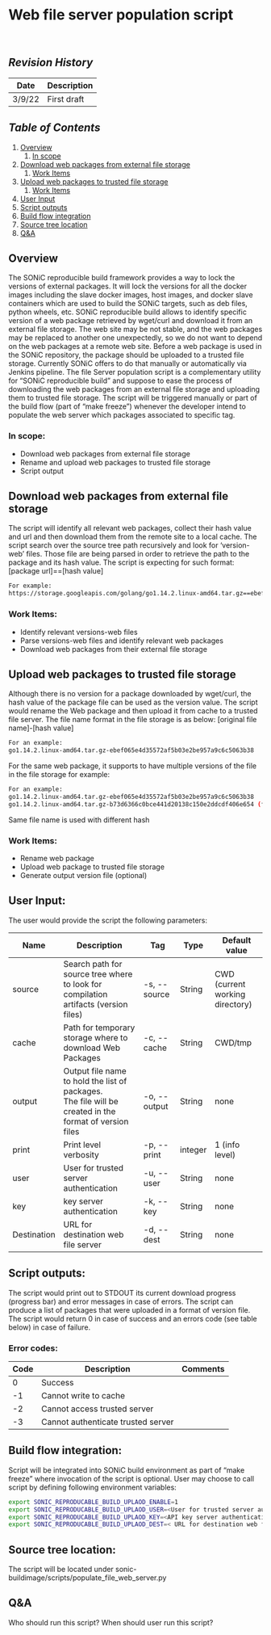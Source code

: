 # Web file server population script
&nbsp;
&nbsp;
## _Revision History_
                    
Date          | Description
----------- | -------------
3/9/22        | First draft


## _Table of Contents_

1. [Overview](#Overview)
    1. [In scope](#subparagraph1)
2. [Download web packages from external file storage](#paragraph1)
    1. [Work Items](#subparagraph1)
3. [Upload web packages to trusted file storage](#paragraph2)
    1. [Work Items](#subparagraph1)
4. [User Input](#paragraph3)
5. [Script outputs](#paragraph4)
6. [Build flow integration](#paragraph5)
7. [Source tree location](#paragraph6)
8. [Q&A](#paragraph7)



## Overview
The SONiC reproducible build framework provides a way to lock the versions of external packages. It will lock the versions for all the docker images including the slave docker images, host images, and docker slave containers which are used to build the SONiC targets, such as deb files, python wheels, etc.
SONiC reproducible build allows to identify specific version of a web package retrieved by wget/curl and download it from an external file storage. 
The web site may be not stable, and the web packages may be replaced to another one unexpectedly, so we do not want to depend on the web packages at a remote web site. 
Before a web package is used in the SONiC repository, the package should be uploaded to a trusted file storage. Currently SONiC offers to do that manually or automatically via Jenkins pipeline.
The file Server population script is a complementary utility for “SONiC reproducible build” and suppose to ease the process of downloading the web packages from an external file storage and uploading them to trusted file storage.
The script will be triggered manually or part of the build flow (part of “make freeze”) whenever the developer intend to populate the web server which packages associated to specific tag. 

### In scope:
- Download web packages from external file storage
- Rename and upload web packages to trusted file storage
- Script output

## Download web packages from external file storage
The script will identify all relevant web packages, collect their hash value and url and then download them from the remote site to a local cache.
The script search over the source tree path recursively and look for ‘version-web’ files.
Those file are being parsed in order to retrieve the path to the package and its hash value. The script is expecting for such format:
[package url]==[hash value]

```sh
For example:
https://storage.googleapis.com/golang/go1.14.2.linux-amd64.tar.gz==ebef065e4d35572af5b03e2be957a9c6c5063b38
```

### Work Items:
- Identify relevant versions-web files
- Parse versions-web files and identify relevant web packages
- Download web packages from their external file storage


## Upload web packages to trusted file storage

Although there is no version for a package downloaded by wget/curl, the hash value of the package file can be used as the version value. 
The script would rename the Web package and then upload it from cache to a trusted file server. The file name format in the file storage is as below:
[original file name]-[hash value]
```sh
For an example: 
go1.14.2.linux-amd64.tar.gz-ebef065e4d35572af5b03e2be957a9c6c5063b38
```
For the same web package, it supports to have multiple versions of the file in the file storage
for example:
```sh
For an example: 
go1.14.2.linux-amd64.tar.gz-ebef065e4d35572af5b03e2be957a9c6c5063b38
go1.14.2.linux-amd64.tar.gz-b73d6366c0bce441d20138c150e2ddcdf406e654 (fake hash value)
```
Same file name is used with different hash 

### Work Items:
- Rename web package
- Upload web package to trusted file storage
- Generate output version file (optional)

## User Input:
The user would provide the script the following parameters:

| Name        	| Description                                                                                                	| Tag          	| Type    	| Default value                      	|
|-------------	|------------------------------------------------------------------------------------------------------------	|--------------	|---------	|------------------------------------	|
| source      	| Search path for source tree where to  look for<br> compilation artifacts (version files)                   	| -s, --source 	| String  	| CWD<br>(current working directory) 	|
| cache       	| Path for temporary storage where to download Web Packages                                                  	| -c, --cache  	| String  	| CWD/tmp                            	|
| output      	| Output file name to hold the list of packages.<br> The file will be created in the format of version files 	| -o, --output 	| String  	| none                               	|
| print       	| Print level verbosity                                                                                      	| -p, --print  	| integer 	| 1 (info level)                     	|
| user        	| User for trusted server authentication                                                                     	| -u, --user   	| String  	| none                               	|
| key         	| key server authentication                                                                                  	| -k, --key    	| String  	| none                               	|
| Destination 	| URL for destination web file server                                                                        	| -d, --dest   	| String  	| none                               	|


## Script outputs:

The script would print out to STDOUT its current download progress (progress bar) and error messages in case of errors.
The script can produce a list of packages that were uploaded in a format of version file.
The script would return 0 in case of success and an errors code (see table below) in case of failure.
### Error codes:

Code         | Description					        | Comments
------------ | -------------------------------------| -------------
 0		     | Success						        |
-1		     | Cannot write to cache                |
-2		     | Cannot access trusted server         |
-3		     | Cannot authenticate trusted server   |


## Build flow integration:
Script will be integrated into SONiC build environment as part of “make freeze” where invocation of the script is optional. User may choose to call script by defining following environment variables:

```sh
export SONIC_REPRODUCABLE_BUILD_UPLAOD_ENABLE=1
export SONIC_REPRODUCABLE_BUILD_UPLAOD_USER=<User for trusted server authentication>
export SONIC_REPRODUCABLE_BUILD_UPLAOD_KEY=<API key server authentication>
export SONIC_REPRODUCABLE_BUILD_UPLAOD_DEST=< URL for destination web file server>

```
## Source tree location:
 
 The script will be located under
sonic-buildimage/scripts/populate_file_web_server.py

## Q&A
Who should run this script?
When should user run this script?

